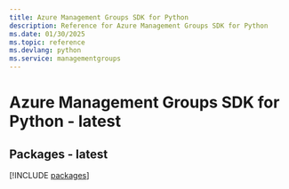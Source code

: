 ```yaml
---
title: Azure Management Groups SDK for Python
description: Reference for Azure Management Groups SDK for Python
ms.date: 01/30/2025
ms.topic: reference
ms.devlang: python
ms.service: managementgroups
---
```

# Azure Management Groups SDK for Python - latest
## Packages - latest
[!INCLUDE [packages](management-groups-index.md)]